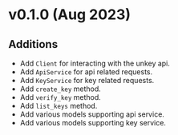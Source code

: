 # v0.1.0 (Aug 2023)

## Additions

- Add `Client` for interacting with the unkey api.
- Add `ApiService` for api related requests.
- Add `KeyService` for key related requests.
- Add `create_key` method.
- Add `verify_key` method.
- Add `list_keys` method.
- Add various models supporting api service.
- Add various models supporting key service.
